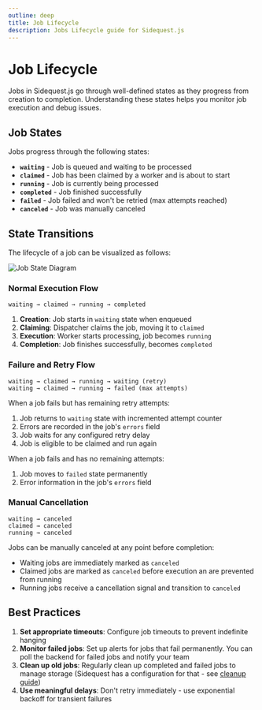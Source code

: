 ```yaml
---
outline: deep
title: Job Lifecycle
description: Jobs Lifecycle guide for Sidequest.js
---
```


# Job Lifecycle

Jobs in Sidequest.js go through well-defined states as they progress from creation to completion. Understanding these states helps you monitor job execution and debug issues.

## Job States

Jobs progress through the following states:

- **`waiting`** - Job is queued and waiting to be processed
- **`claimed`** - Job has been claimed by a worker and is about to start
- **`running`** - Job is currently being processed
- **`completed`** - Job finished successfully
- **`failed`** - Job failed and won't be retried (max attempts reached)
- **`canceled`** - Job was manually canceled

## State Transitions

The lifecycle of a job can be visualized as follows:

![Job State Diagram](/state-diagram.png)

### Normal Execution Flow

```text
waiting → claimed → running → completed
```

1. **Creation**: Job starts in `waiting` state when enqueued
2. **Claiming**: Dispatcher claims the job, moving it to `claimed`
3. **Execution**: Worker starts processing, job becomes `running`
4. **Completion**: Job finishes successfully, becomes `completed`

### Failure and Retry Flow

```text
waiting → claimed → running → waiting (retry)
waiting → claimed → running → failed (max attempts)
```

When a job fails but has remaining retry attempts:

1. Job returns to `waiting` state with incremented attempt counter
2. Errors are recorded in the job's `errors` field
3. Job waits for any configured retry delay
4. Job is eligible to be claimed and run again

When a job fails and has no remaining attempts:

1. Job moves to `failed` state permanently
2. Error information in the job's `errors` field

### Manual Cancellation

```text
waiting → canceled
claimed → canceled
running → canceled
```

Jobs can be manually canceled at any point before completion:

- Waiting jobs are immediately marked as `canceled`
- Claimed jobs are marked as `canceled` before execution an are prevented from running
- Running jobs receive a cancellation signal and transition to `canceled`

## Best Practices

1. **Set appropriate timeouts**: Configure job timeouts to prevent indefinite hanging
2. **Monitor failed jobs**: Set up alerts for jobs that fail permanently. You can poll the backend for failed jobs and notify your team
3. **Clean up old jobs**: Regularly clean up completed and failed jobs to manage storage (Sidequest has a configuration for that - see [cleanup guide](/engine/cleanup.md))
4. **Use meaningful delays**: Don't retry immediately - use exponential backoff for transient failures
